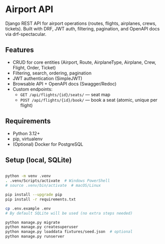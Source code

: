 # Airport API

Django REST API for airport operations (routes, flights, airplanes, crews, tickets).
Built with DRF, JWT auth, filtering, pagination, and OpenAPI docs via drf-spectacular.

## Features
- CRUD for core entities (Airport, Route, AirplaneType, Airplane, Crew, Flight, Order, Ticket)
- Filtering, search, ordering, pagination
- JWT authentication (SimpleJWT)
- Browsable API + OpenAPI docs (Swagger/Redoc)
- Custom endpoints:
  - `GET /api/flights/{id}/seats/` — seat map
  - `POST /api/flights/{id}/book/` — book a seat (atomic, unique per flight)

## Requirements
- Python 3.12+
- pip, virtualenv
- (Optional) Docker for PostgreSQL

## Setup (local, SQLite)
```bash

python -m venv .venv
. .venv/Scripts/activate  # Windows PowerShell
# source .venv/bin/activate  # macOS/Linux

pip install --upgrade pip
pip install -r requirements.txt

cp .env.example .env
# By default SQLite will be used (no extra steps needed)

python manage.py migrate
python manage.py createsuperuser
python manage.py loaddata fixtures/seed.json  # optional
python manage.py runserver